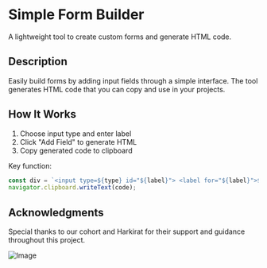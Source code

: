 
# Simple Form Builder

A lightweight tool to create custom forms and generate HTML code.

## Description

Easily build forms by adding input fields through a simple interface. The tool generates HTML code that you can copy and use in your projects.

## How It Works

1. Choose input type and enter label
2. Click "Add Field" to generate HTML
3. Copy generated code to clipboard

Key function:
```javascript
const div = `<input type=${type} id="${label}"> <label for="${label}">${label}</label>`;
navigator.clipboard.writeText(code);
```

## Acknowledgments

Special thanks to our cohort and Harkirat for their support and guidance throughout this project.

![Image](https://utfs.io/f/9174ecc0-b9c4-454c-9db6-2d6f1ed6138d-ng35bm.png)





